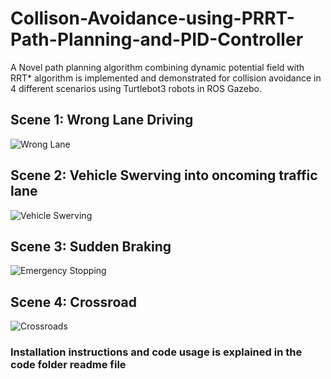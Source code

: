 # Collison-Avoidance-using-PRRT-Path-Planning-and-PID-Controller

A Novel path planning algorithm combining dynamic potential field with RRT* algorithm is implemented and demonstrated for collision avoidance in 4 different scenarios using Turtlebot3 robots in ROS Gazebo. 

## Scene 1: Wrong Lane Driving

![Wrong Lane](https://user-images.githubusercontent.com/74123050/134554166-4f36bb33-43ad-4d2a-b4e6-4f53172b6344.gif)

## Scene 2: Vehicle Swerving into oncoming traffic lane

![Vehicle Swerving](https://user-images.githubusercontent.com/74123050/134554292-476d69d2-71b5-4946-a4a8-2ad1a7360d1d.gif)

## Scene 3: Sudden Braking

![Emergency Stopping](https://user-images.githubusercontent.com/74123050/134554354-1b838001-e7cc-472c-8bc9-a651255addbe.gif)

## Scene 4: Crossroad

![Crossroads](https://user-images.githubusercontent.com/74123050/134554435-91e26bce-15ec-4347-ac42-5af5e2938194.gif)

### Installation instructions and code usage is explained in the code folder readme file
